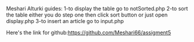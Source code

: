 Meshari Alturki
guides:
1-to display the table go to notSorted.php
2-to sort the table either you do step one then click sort button or just open display.php
3-to insert an article go to input.php

Here's the link for github:https://github.com/Meshari66/assigment5